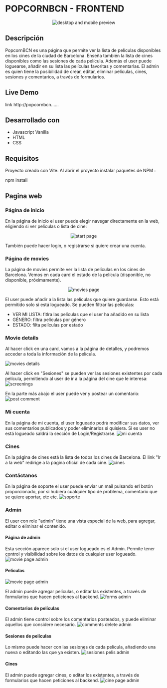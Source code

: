 # POPCORNBCN - FRONTEND

<div align="center">
<img src="https://res.cloudinary.com/dr2vohk2z/image/upload/v1746899721/PopcornBCN/Preview/PopcornBCNPreviewTotal_rjurio.png" alt="desktop and mobile preview" />
</div>

## Descripción

PopcornBCN es una página que permite ver la lista de películas disponibles en los cines de la ciudad de Barcelona. Enseña también la lista de cines disponibles como las sesiones de cada película. Además el user puede loguearse, añadir en su lista las películas favoritas y comentarlas. El admin es quien tiene la posibilidad de crear, editar, eliminar películas, cines, sesiones y comentarios, a través de formularios.

## Live Demo

link http://popcornbcn......

## Desarrollado con

- Javascript Vanilla
- HTML
- CSS

## Requisitos

Proyecto creado con Vite. Al abrir el proyecto instalar paquetes de NPM :

npm install

## Pagina web

### Página de inicio

En la página de inicio el user puede elegir navegar directamente en la web, eligiendo si ver películas o lista de cine:

<div align="center">
<img src="https://res.cloudinary.com/dr2vohk2z/image/upload/v1747118902/PopcornBCN/Preview/PageStart_yeccli.png" alt="start page" />
</div>

También puede hacer login, o registrarse si quiere crear una cuenta.

### Página de movies

La página de movies permite ver la lista de películas en los cines de Barcelona. Vemos en cada card el estado de la película (disponible, no disponible, próximamente).

<div align="center">
<img src="https://res.cloudinary.com/dr2vohk2z/image/upload/v1747119056/PopcornBCN/Preview/movies_d8pea6.jpg" alt="movies page" />
</div>

El user puede añadir a la lista las películas que quiere guardarse. Esto está permitido solo si está logueado.
Se pueden filtrar las películas:

- VER MI LISTA: fitlra las películas que el user ha añadido en su lista
- GÉNERO: filtra películas por género
- ESTADO: filta películas por estado

### Movie details

Al hacer click en una card, vamos a la página de detalles, y podremos acceder a toda la información de la película.

<img src="https://res.cloudinary.com/dr2vohk2z/image/upload/v1747125219/PopcornBCN/Preview/movieDetailsfigma_ahpgyt.png" alt="movies details" />

Al hacer click en "Sesiones" se pueden ver las sesiones existentes por cada película, permitiendo al user de ir a la página del cine que le interesa:
<img src="https://res.cloudinary.com/dr2vohk2z/image/upload/v1747126555/PopcornBCN/Preview/screeningFigma_tgcngo.png" alt="screenings" />

En la parte más abajo el user puede ver y postear un comentario:
<img src="https://res.cloudinary.com/dr2vohk2z/image/upload/v1747120871/PopcornBCN/Preview/commentsDetailMovie_d4iuej.jpg" alt="post comment" />

### Mi cuenta

En la página de mi cuenta, el user logueado podrà modificar sus datos, ver sus comentarios publicados y poder eliminarlos si quisiera. Si es user no está logueado saldrá la sección de Login/Registrarse.
<img src="https://res.cloudinary.com/dr2vohk2z/image/upload/v1747128443/PopcornBCN/Preview/MiCuentaFigma_e0mqzi.png" alt="mi cuenta" />

### Cines

En la página de cines está la lista de todos los cines de Barcelona. El link "Ir a la web" redirige a la página oficial de cada cine.
<img src="https://res.cloudinary.com/dr2vohk2z/image/upload/v1747130858/PopcornBCN/Preview/cines_i6wktt.jpg" alt="cines" />

### Contáctanos

En la página de soporte el user puede enviar un mail pulsando erl botón proporcionado, por si hubiera cualquier tipo de problema, comentario que se quiere aportar, etc etc.
<img src="https://res.cloudinary.com/dr2vohk2z/image/upload/v1747130920/PopcornBCN/Preview/contact_cu56ik.jpg" alt="soporte" />

### Admin

El user con role "admin" tiene una vista especial de la web, para agregar, editar o eliminar el contenido.

#### Página de admin

Esta sección aparece solo si el user logueado es el Admin. Permite tener control y visibilidad sobre los datos de cualquier user logueado.
<img src="https://res.cloudinary.com/dr2vohk2z/image/upload/v1747132086/PopcornBCN/Preview/adminpageFigma_zmvauk.png" alt="movie page admin" />

#### Películas

 <img src="https://res.cloudinary.com/dr2vohk2z/image/upload/v1747131454/PopcornBCN/Preview/adminmovie_hiw9pa.jpg" alt="movie page admin" />

El admin puede agregar películas, o editar las existentes, a través de formularios que hacen peticiones al backend.
<img src="https://res.cloudinary.com/dr2vohk2z/image/upload/v1747131456/PopcornBCN/Preview/formMovie_xxucbg.png" alt="forms admin" />

#### Comentarios de películas

El admin tiene control sobre los comentarios posteados, y puede eliminar aquellos que considere necesario.
<img src="https://res.cloudinary.com/dr2vohk2z/image/upload/v1747132327/PopcornBCN/Preview/admincomments_prpazu.png" alt="comments delete admin" />

#### Sesiones de películas

Lo mismo puede hacer con las sesiones de cada película, añadiendo una nueva o editando las que ya existen.
<img src="https://res.cloudinary.com/dr2vohk2z/image/upload/v1747132538/PopcornBCN/Preview/sesionadmin_xmwq1y.png" alt="sesiones pelis admin" />

#### Cines

El admin puede agregar cines, o editar los existentes, a través de formularios que hacen peticiones al backend.
<img src="https://res.cloudinary.com/dr2vohk2z/image/upload/v1747131816/PopcornBCN/Preview/admincine_hqh2fa.png" alt="cine page admin" />
